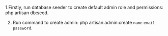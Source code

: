 1.Firstly, run database seeder to create default admin role and permissions: php artisan db:seed.

2. Run command to create admin: php artisan admin:create `name` `email` `password`.

